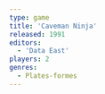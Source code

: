 ```yaml
---
type: game
title: 'Caveman Ninja'
released: 1991
editors: 
  - 'Data East'
players: 2
genres:
  - Plates-formes
---
```

